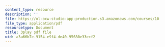 ```yaml
---
content_type: resource
description: ''
file: https://ol-ocw-studio-app-production.s3.amazonaws.com/courses/10-34-numerical-methods-applied-to-chemical-engineering-fall-2015/a3a66b7e9154e9f4de4095680e33ecf2_txKXRtlrFfI.pdf
file_type: application/pdf
resourcetype: Document
title: 3play pdf file
uid: a3a66b7e-9154-e9f4-de40-95680e33ecf2
---
```


